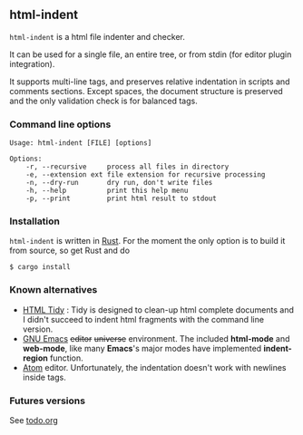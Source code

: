 html-indent
-----------

`html-indent` is a html file indenter and checker. 

It can be used for a single file, an entire tree, or from stdin (for editor
plugin integration). 

It supports multi-line tags, and preserves relative indentation in scripts and
comments sections. Except spaces, the document structure is preserved and the
only validation check is for balanced tags.

### Command line options

```
Usage: html-indent [FILE] [options]

Options:
    -r, --recursive     process all files in directory 
    -e, --extension ext file extension for recursive processing
    -n, --dry-run       dry run, don't write files
    -h, --help          print this help menu
    -p, --print         print html result to stdout
```


### Installation

`html-indent` is written in [Rust](http://rust-lang.org/). For the moment the
only option is to build it from source, so get Rust and do

```
$ cargo install
```

### Known alternatives

* [HTML Tidy](http://www.html-tidy.org/) : Tidy is designed to clean-up html
  complete documents and I didn't succeed to indent html fragments with the
  command line version.
* [GNU Emacs](https://www.gnu.org/software/emacs/)  ~~editor~~ ~~universe~~
  environment. The included **html-mode** and **web-mode**, like many
  **Emacs**'s major modes have implemented **indent-region** function.
* [Atom](https://atom.io/) editor. Unfortunately, the indentation doesn't work
  with newlines inside tags.
  
### Futures versions

See [todo.org](todo.org)

